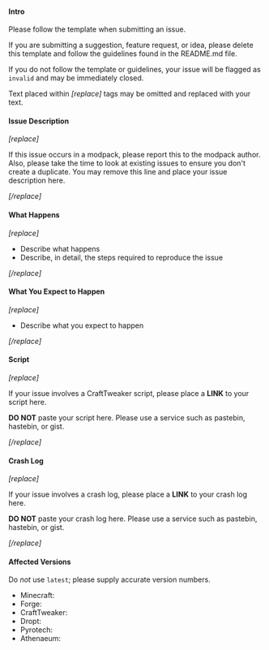 #### Intro

Please follow the template when submitting an issue.

If you are submitting a suggestion, feature request, or idea, please delete this template and follow the guidelines found in the README.md file.

If you do not follow the template or guidelines, your issue will be flagged as `invalid` and may be immediately closed.

Text placed within *[replace]* tags may be omitted and replaced with your text.

#### Issue Description

*[replace]*

If this issue occurs in a modpack, please report this to the modpack author. Also, please take the time to look at existing issues to ensure you don't create a duplicate. You may remove this line and place your issue description here.

*[/replace]*

#### What Happens

*[replace]*

* Describe what happens
* Describe, in detail, the steps required to reproduce the issue

*[/replace]*

#### What You Expect to Happen

*[replace]*

* Describe what you expect to happen

*[/replace]*

#### Script

*[replace]*

If your issue involves a CraftTweaker script, please place a **LINK** to your script here.

**DO NOT** paste your script here. Please use a service such as pastebin, hastebin, or gist.

*[/replace]*

#### Crash Log

*[replace]*

If your issue involves a crash log, please place a **LINK** to your crash log here.

**DO NOT** paste your crash log here. Please use a service such as pastebin, hastebin, or gist.

*[/replace]*

#### Affected Versions

Do *not* use `latest`; please supply accurate version numbers.

* Minecraft:
* Forge:
* CraftTweaker:
* Dropt:
* Pyrotech:
* Athenaeum: